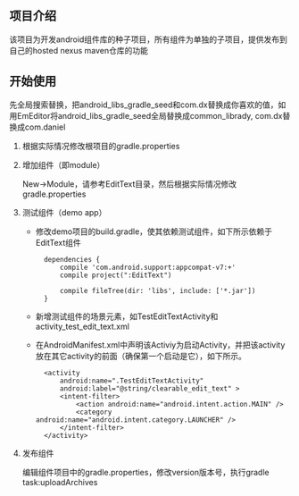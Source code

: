## 项目介绍

该项目为开发android组件库的种子项目，所有组件为单独的子项目，提供发布到自己的hosted nexus maven仓库的功能

## 开始使用

先全局搜索替换，把android\_libs\_gradle\_seed和com.dx替换成你喜欢的值，如用EmEditor将android\_libs\_gradle\_seed全局替换成common\_librady, com.dx替换成com.daniel

1. 根据实际情况修改根项目的gradle.properties

2. 增加组件（即module）

	New->Module，请参考EditText目录，然后根据实际情况修改gradle.properties

3. 测试组件（demo app）

	- 修改demo项目的build.gradle，使其依赖测试组件，如下所示依赖于EditText组件

			dependencies {
			    compile 'com.android.support:appcompat-v7:+'
			    compile project(":EditText")
			
			    compile fileTree(dir: 'libs', include: ['*.jar'])
			}

	- 新增测试组件的场景元素，如TestEditTextActivity和activity\_test\_edit\_text.xml

	- 在AndroidManifest.xml中声明该Activiy为启动Activity，并把该activity放在其它activity的前面（确保第一个启动是它），如下所示。

	        <activity
	            android:name=".TestEditTextActivity"
	            android:label="@string/clearable_edit_text" >
	            <intent-filter>
	                <action android:name="android.intent.action.MAIN" />
	                <category android:name="android.intent.category.LAUNCHER" />
	            </intent-filter>
	        </activity>

4. 发布组件

	编辑组件项目中的gradle.properties，修改version版本号，执行gradle task:uploadArchives
